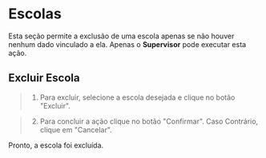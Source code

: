 # Escolas
Esta seção permite a exclusão de uma escola apenas se não houver nenhum dado vinculado a ela. Apenas o **Supervisor** pode executar esta ação. 

## Excluir Escola

> 1. Para excluir, selecione a escola desejada e clique no botão "Excluir".
> <!-- colocar imagem -->
    
> 2. Para concluir a ação clique no botão "Confirmar". Caso Contrário, clique em "Cancelar".
> <!-- colocar imagem -->

Pronto, a escola foi excluída.

